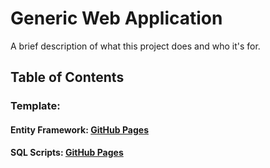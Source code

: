 # Generic Web Application

A brief description of what this project does and who it's for.

## Table of Contents

### Template:

#### Entity Framework: [GitHub Pages]([https://pages.github.com/](https://github.com/DavidMcKay223/GenericWebApp/tree/main/GenericWebApp.Template/EntityFramework))

#### SQL Scripts: [GitHub Pages]([https://pages.github.com/](https://github.com/DavidMcKay223/GenericWebApp/tree/main/GenericWebApp.Template/SQL))
